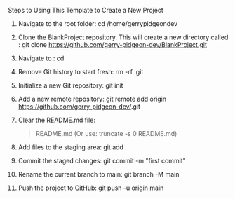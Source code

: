 Steps to Using This Template to Create a New Project

1. Navigate to the root folder:
   cd /home/gerrypidgeondev

2. Clone the BlankProject repository. This will create a new directory called <new-project-name>:
   git clone https://github.com/gerry-pidgeon-dev/BlankProject.git <new-project-name>

3. Navigate to <new-project-name>:
   cd <new-project-name>

4. Remove Git history to start fresh:
   rm -rf .git

5. Initialize a new Git repository:
   git init

6. Add a new remote repository:
   git remote add origin https://github.com/gerry-pidgeon-dev/<new-project-name>.git

7. Clear the README.md file:
   > README.md
   (Or use: truncate -s 0 README.md)

8. Add files to the staging area:
   git add .

9. Commit the staged changes:
   git commit -m "first commit"

10. Rename the current branch to main:
    git branch -M main

11. Push the project to GitHub:
    git push -u origin main
